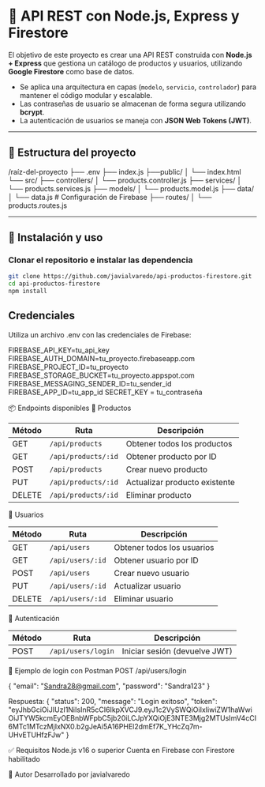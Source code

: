 # 🛒 API REST con Node.js, Express y Firestore

El objetivo de este proyecto es crear una API REST construida con **Node.js + Express** que gestiona un catálogo de productos y usuarios, utilizando **Google Firestore** como base de datos.

- Se aplica una arquitectura en capas (`modelo`, `servicio`, `controlador`) para mantener el código modular y escalable.
- Las contraseñas de usuario se almacenan de forma segura utilizando **bcrypt**.
- La autenticación de usuarios se maneja con **JSON Web Tokens (JWT)**.

---

## 📁 Estructura del proyecto

/raíz-del-proyecto
├── .env
├── index.js
├──public/
    │   └── index.html
└── src/
    ├── controllers/
    │   └── products.controller.js
    ├── services/
    │   └── products.services.js
    ├── models/
    │   └── products.model.js
    ├── data/
    │   └── data.js               # Configuración de Firebase
    ├── routes/
    │   └── products.routes.js

---

## 🚀 Instalación y uso

### Clonar el repositorio e instalar las dependencia

```bash
git clone https://github.com/javialvaredo/api-productos-firestore.git
cd api-productos-firestore
npm install 
```

## Credenciales
Utiliza un archivo .env con las credenciales de Firebase:

FIREBASE_API_KEY=tu_api_key
FIREBASE_AUTH_DOMAIN=tu_proyecto.firebaseapp.com
FIREBASE_PROJECT_ID=tu_proyecto
FIREBASE_STORAGE_BUCKET=tu_proyecto.appspot.com
FIREBASE_MESSAGING_SENDER_ID=tu_sender_id
FIREBASE_APP_ID=tu_app_id
SECRET_KEY = tu_contraseña


📦 Endpoints disponibles
📘 Productos

| Método | Ruta                | Descripción                   |
| ------ | ------------------- | ----------------------------- |
| GET    | `/api/products`     | Obtener todos los productos   |
| GET    | `/api/products/:id` | Obtener producto por ID       |
| POST   | `/api/products`     | Crear nuevo producto          |
| PUT    | `/api/products/:id` | Actualizar producto existente |
| DELETE | `/api/products/:id` | Eliminar producto             |


👤 Usuarios

| Método | Ruta             | Descripción                |
| ------ | ---------------- | -------------------------- |
| GET    | `/api/users`     | Obtener todos los usuarios |
| GET    | `/api/users/:id` | Obtener usuario por ID     |
| POST   | `/api/users`     | Crear nuevo usuario        |
| PUT    | `/api/users/:id` | Actualizar usuario         |
| DELETE | `/api/users/:id` | Eliminar usuario           |

🔐 Autenticación

| Método | Ruta               | Descripción                   |
| ------ | ------------------ | ----------------------------- |
| POST   | `/api/users/login` | Iniciar sesión (devuelve JWT) |


🧪 Ejemplo de login con Postman
POST /api/users/login

{
            "email": "Sandra28@gmail.com",
            "password": "Sandra123"
}

Respuesta:
{
    "status": 200,
    "message": "Login exitoso",
    "token": "eyJhbGciOiJIUzI1NiIsInR5cCI6IkpXVCJ9.eyJ1c2VySWQiOiIxIiwiZW1haWwiOiJTYW5kcmEyOEBnbWFpbC5jb20iLCJpYXQiOjE3NTE3Mjg2MTUsImV4cCI6MTc1MTczMjIxNX0.b2gJeAi5A16PHEl2dmEf7K_YHcZq7m-UHvETUHfzFJw"
}



✅ Requisitos
Node.js v16 o superior
Cuenta en Firebase con Firestore habilitado

🙌 Autor
Desarrollado por javialvaredo